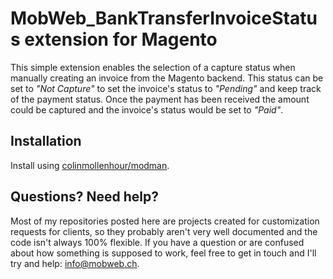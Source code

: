 # MobWeb_BankTransferInvoiceStatus extension for Magento

This simple extension enables the selection of a capture status when manually creating an invoice from the Magento backend. This status can be set to *"Not Capture"* to set the invoice's status to *"Pending"* and keep track of the payment status. Once the payment has been received the amount could be captured and the invoice's status would be set to *"Paid"*.

## Installation

Install using [colinmollenhour/modman](https://github.com/colinmollenhour/modman/).

## Questions? Need help?

Most of my repositories posted here are projects created for customization requests for clients, so they probably aren't very well documented and the code isn't always 100% flexible. If you have a question or are confused about how something is supposed to work, feel free to get in touch and I'll try and help: [info@mobweb.ch](mailto:info@mobweb.ch).